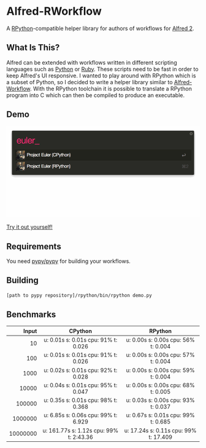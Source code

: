 # Alfred-RWorkflow

A [RPython][rpython]-compatible helper library for authors of workflows for [Alfred 2][alfred].

## What Is This?
Alfred can be extended with workflows written in different scripting languages such as [Python][python] or [Ruby][ruby].
These scripts need to be fast in order to keep Alfred's UI responsive. I wanted to play around with RPython which is a subset
of Python, so I decided to write a helper library similar to [Alfred-Workflow](alfred-workflow). With the RPython toolchain
it is possible to translate a RPython program into C which can then be compiled to produce an executable.

## Demo

![Demo](./demo.gif)

[Try it out yourself!][latest]

## Requirements
You need [pypy/pypy][pypy] for building your workflows.

## Building
```bash
[path to pypy repository]/rpython/bin/rpython demo.py
```

## Benchmarks
| Input       | CPython                                 | RPython                               |                  
| -----------:|:---------------------------------------:|:-------------------------------------:|
| 10          | u: 0.01s s: 0.01s cpu: 91% t: 0.026     | u: 0.00s s: 0.00s cpu: 56% t: 0.004   |
| 100         | u: 0.01s s: 0.01s cpu: 91% t: 0.026     | u: 0.00s s: 0.00s cpu: 57% t: 0.004   |
| 1000        | u: 0.02s s: 0.01s cpu: 92% t: 0.028     | u: 0.00s s: 0.00s cpu: 59% t: 0.004   |
| 10000       | u: 0.04s s: 0.01s cpu: 95% t: 0.047     | u: 0.00s s: 0.00s cpu: 68% t: 0.005   |
| 100000      | u: 0.35s s: 0.01s cpu: 98% t: 0.368     | u: 0.03s s: 0.00s cpu: 93% t: 0.037   |
| 1000000     | u: 6.85s s: 0.06s cpu: 99% t: 6.929     | u: 0.67s s: 0.01s cpu: 99% t: 0.685   |
| 10000000    | u: 161.77s s: 1.12s cpu: 99% t: 2:43.36 | u: 17.24s s: 0.11s cpu: 99% t: 17.409 |

[alfred]: http://www.alfredapp.com/
[alfred-workflow]: http://www.alfredapp.com/
[latest]: https://github.com/fniephaus/alfred-rworkflow/releases/latest/
[pypy]: https://bitbucket.org/pypy/pypy
[python]: https://www.python.org/
[rpython]: http://rpython.readthedocs.org/
[ruby]: https://www.ruby-lang.org/
